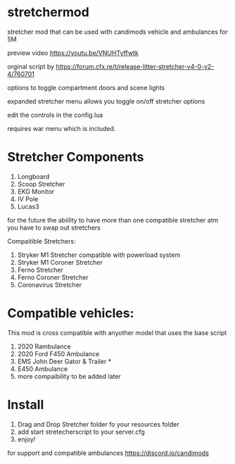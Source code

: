 # stretchermod
stretcher mod that can be used with candimods vehicle and ambulances for 5M 

preview video https://youtu.be/VNUHTyffwtk

orginal script by https://forum.cfx.re/t/release-litter-stretcher-v4-0-v2-4/760701

options to toggle compartment doors and scene lights

expanded stretcher menu allows you toggle on/off stretcher options 

edit the controls in the config.lua

requires war menu which is included.

# Stretcher Components
1. Longboard
2. Scoop Stretcher 
3. EKG Monitor 
4. IV Pole
5. Lucas3

for the future the abiility to have more than one compatible stretcher atm you 
have to swap out stretchers

Compaitible Stretchers:
1. Stryker M1 Stretcher compatible with  powerload system
2. Stryker M1 Coroner Stretcher
3. Ferno Stretcher
4. Ferno Coroner Stretcher 
5. Coronavirus Stretcher 

# Compatible vehicles:
This mod is cross compatible with anyother model that uses the base script 

1. 2020 Rambulance
2. 2020 Ford F450 Ambulance
3. EMS John Deer Gator & Trailer *
4. E450 Ambulance
5. more compaibility to be added later

# Install 
1. Drag and Drop Stretcher folder fo your resources folder
2. add start stretecherscript to your server.cfg
3. enjoy! 

for support and compatible ambulances https://discord.io/candimods

